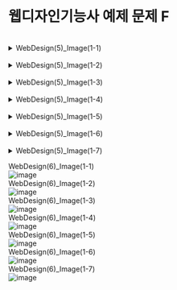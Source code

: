 <h1>웹디자인기능사 예제 문제 F</h1><br>
<details>
  <summary>WebDesign(5)_Image(1-1)</summary>
  
  ![image](https://github.com/user-attachments/assets/91e98dff-18a7-4d68-9b0a-565bb9184e9d)
</details>
<br>
<details>
  <summary>WebDesign(5)_Image(1-2)</summary>
  
  ![image](https://github.com/user-attachments/assets/df78d15a-98f9-4c24-8d8a-e516523a3235)
</details>
<br>
<details>
  <summary>WebDesign(5)_Image(1-3)</summary>
  
  ![image](https://github.com/user-attachments/assets/e8b83e36-9b13-4139-ad4b-a8130cd2a971)
</details>
<br>
<details>
  <summary>WebDesign(5)_Image(1-4)</summary>
  
  ![image](https://github.com/user-attachments/assets/7e87e70d-b5a5-432b-92a2-55664a94e720)
</details>
<br>
<details>
  <summary>WebDesign(5)_Image(1-5)</summary>
  
  ![image](https://github.com/user-attachments/assets/18c071a7-b145-4e11-ae86-f5d234c7901d)
</details>
<br>
<details>
  <summary>WebDesign(5)_Image(1-6)</summary>
  
  ![image](https://github.com/user-attachments/assets/d2c9b1fd-4dfa-496b-8021-385e754b2d4d)
</details>
<br>
<details>
  <summary>WebDesign(5)_Image(1-7)</summary>
  
  ![image](https://github.com/user-attachments/assets/c4d485cb-a2f7-4f15-9c39-26aef77a55d3)
</details>

WebDesign(6)_Image(1-1)<br>
![image](https://github.com/user-attachments/assets/91e98dff-18a7-4d68-9b0a-565bb9184e9d)
<br>WebDesign(6)_Image(1-2)<br>
![image](https://github.com/user-attachments/assets/df78d15a-98f9-4c24-8d8a-e516523a3235)
<br>WebDesign(6)_Image(1-3)<br>
![image](https://github.com/user-attachments/assets/e8b83e36-9b13-4139-ad4b-a8130cd2a971)
<br>WebDesign(6)_Image(1-4)<br>
![image](https://github.com/user-attachments/assets/7e87e70d-b5a5-432b-92a2-55664a94e720)
<br>WebDesign(6)_Image(1-5)<br>
![image](https://github.com/user-attachments/assets/18c071a7-b145-4e11-ae86-f5d234c7901d)
<br>WebDesign(6)_Image(1-6)<br>
![image](https://github.com/user-attachments/assets/d2c9b1fd-4dfa-496b-8021-385e754b2d4d)
<br>WebDesign(6)_Image(1-7)<br>
![image](https://github.com/user-attachments/assets/c4d485cb-a2f7-4f15-9c39-26aef77a55d3)
